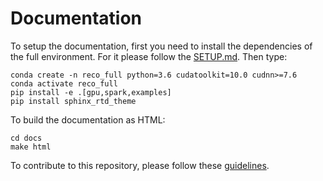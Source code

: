 # Documentation

To setup the documentation, first you need to install the dependencies of the full environment. For it please follow the [SETUP.md](../SETUP.md). Then type:

    conda create -n reco_full python=3.6 cudatoolkit=10.0 cudnn>=7.6
    conda activate reco_full
    pip install -e .[gpu,spark,examples]
    pip install sphinx_rtd_theme


To build the documentation as HTML:

    cd docs
    make html

To contribute to this repository, please follow these [guidelines](https://github.com/Microsoft/Recommenders/wiki/Coding-Guidelines).